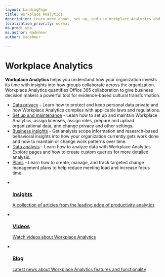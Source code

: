 ```yaml
---
layout: LandingPage
title: Workplace Analytics
description: Learn more about, set up, and use Workplace Analytics and MyAnalytics
localization_priority: normal 
ms.prod: wpa
ms.author: madehmer
author: madehmer

---
```

# Workplace Analytics

**Workplace Analytics** helps you understand how your organization invests its time with insights into how groups collaborate across the organization. Workplace Analytics quantifies Office 365 collaboration to give business decision makers a powerful tool for evidence-based cultural transformation.

* [Data privacy](../WorkplaceAnalytics/privacy/data-protection-intro.md) - Learn how to protect and keep personal data private and how Workplace Analytics complies with applicable laws and regulations.
* [Set up and maintenance](../WorkplaceAnalytics/use/home-page.md) - Learn how to set up and maintain Workplace Analytics, assign licenses, assign roles, prepare and upload organizational data, and change privacy and other settings.
* [Business insights](../WorkplaceAnalytics/use/home-page.md) - Get analysis scope information and research-based behavioral insights into how your organization currently gets work done and how to maintain or change work patterns over time.
* [Data analysis](../WorkplaceAnalytics/Overview/get-started.md) - Learn how to analyze data with Workplace Analytics Explore pages and how to create custom queries for more detailed analysis.
* [Plans](../WorkplaceAnalytics/tutorials/solutionsv2-intro.md) - Learn how to create, manage, and track targeted change management plans to help reduce meeting load and increase focus time.

<ul class="panelContent cardsY">
    <li>
        <a href="https://insights.office.com">
        <div class="cardSize">
            <div class="cardPadding">
                <div class="card">
                    <div class="cardImageOuter">
                        <div class="cardImage">
                            <img src="https://docs.microsoft.com/media/common/i_progressive.svg" alt="" />
                        </div>
                    </div>
                    <div class="cardText">
                        <h3>Insights</h3>
                        <p>A collection of articles from the leading edge of productivity analytics</p>
                    </div>
                </div>
            </div>
        </div>
        </a>
    </li>
    <li>
        <a href="~/overview/videos.md">
        <div class="cardSize">
            <div class="cardPadding">
                <div class="card">
                    <div class="cardImageOuter">
                        <div class="cardImage">
                            <img src="https://docs.microsoft.com/media/common/i_video.svg" alt="" />
                        </div>
                    </div>
                    <div class="cardText">
                        <h3>Videos</h3>
                        <p>Watch videos about Workplace Analytics</p>
                    </div>
                </div>
            </div>
        </div>
        </a>
    </li>
    <li>
        <a href="https://techcommunity.microsoft.com/t5/Office-365-Analytics-Blog/bg-p/Office365AnalyticsBlog">
        <div class="cardSize">
            <div class="cardPadding">
                <div class="card">
                    <div class="cardImageOuter">
                        <div class="cardImage">
                            <img src="https://docs.microsoft.com/media/common/i_blog.svg" alt="" />
                        </div>
                    </div>
                    <div class="cardText">
                        <h3>Blog</h3>
                        <p>Latest news about Workplace Analytics features and functionality</p>
                    </div>
                </div>
            </div>
        </div>
        </a>
    </li>
</ul>